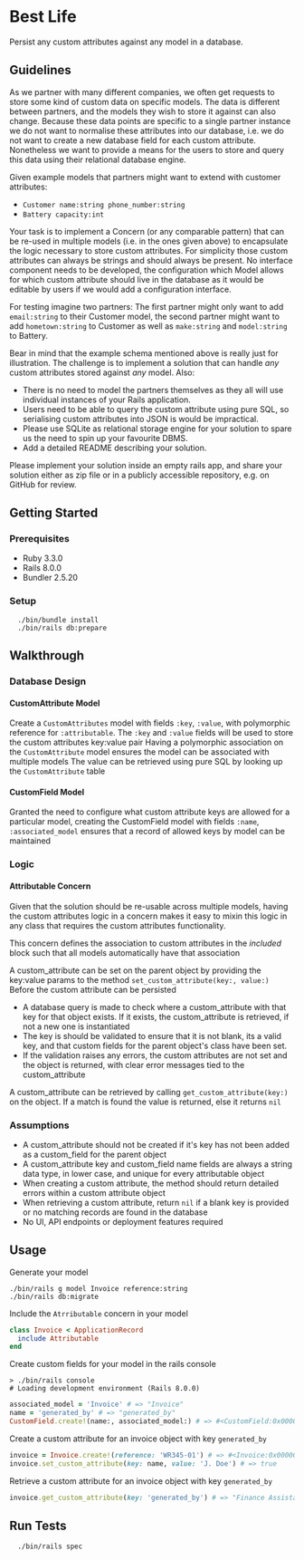 # Best Life

Persist any custom attributes against any model in a database.

## Guidelines
As we partner with many different companies, we often get requests to store some kind of custom data on
specific models. The data is different between partners, and the models they wish to store it against can
also change. Because these data points are specific to a single partner instance we do not want to
normalise these attributes into our database, i.e. we do not want to create a new database field for each
custom attribute. Nonetheless we want to provide a means for the users to store and query this data using
their relational database engine.

Given example models that partners might want to extend with customer attributes:
  - `Customer name:string phone_number:string`
  - `Battery capacity:int`

Your task is to implement a Concern (or any comparable pattern) that can be re-used in multiple models
(i.e. in the ones given above) to encapsulate the logic necessary to store custom attributes. For simplicity
those custom attributes can always be strings and should always be present. No interface component
needs to be developed, the configuration which Model allows for which custom attribute should live in the
database as it would be editable by users if we would add a configuration interface.

For testing imagine two partners: The first partner might only want to add `email:string` to their Customer
model, the second partner might want to add `hometown:string` to Customer as well as `make:string` and
`model:string` to Battery.

Bear in mind that the example schema mentioned above is really just for illustration. The challenge is to
implement a solution that can handle _any_ custom attributes stored against _any_ model. Also:
- There is no need to model the partners themselves as they all will use individual instances of your
  Rails application.
- Users need to be able to query the custom attribute using pure SQL, so serialising custom
  attributes into JSON is would be impractical.
- Please use SQLite as relational storage engine for your solution to spare us the need to spin up
  your favourite DBMS.
- Add a detailed README describing your solution.

Please implement your solution inside an empty rails app, and share your solution either as zip file or in a
publicly accessible repository, e.g. on GitHub for review.

## Getting Started
### Prerequisites
- Ruby 3.3.0
- Rails 8.0.0
- Bundler 2.5.20
### Setup
```shell
  ./bin/bundle install
  ./bin/rails db:prepare
```

## Walkthrough
### Database Design
#### CustomAttribute Model
Create a `CustomAttributes` model with fields `:key`, `:value`, with polymorphic reference for `:attributable`.
The `:key` and `:value` fields will be used to store the custom attributes key:value pair
Having a polymorphic association on the `CustomAttribute` model ensures the model can be associated with multiple models
The value can be retrieved using pure SQL by looking up the `CustomAttribute` table

#### CustomField Model
Granted the need to configure what custom attribute keys are allowed for a particular model, creating the CustomField model with fields
`:name`, `:associated_model` ensures that a record of allowed keys by model can be maintained

### Logic
#### Attributable Concern
Given that the solution should be re-usable across multiple models, having the custom attributes logic in a concern makes
it easy to mixin this logic in any class that requires the custom attributes functionality.

This concern defines the association to custom attributes in the _included_ block such that all models automatically have
that association

A custom_attribute can be set on the parent object by providing the key:value params to the method `set_custom_attribute(key:, value:)`
Before the custom attribute can be persisted
- A database query is made to check where a custom_attribute with that key for that object exists. If it exists, the custom_attribute is retrieved, if not a new one is instantiated
- The key is should be validated to ensure that it is not blank, its a valid key, and that custom fields for the parent object's class have been set.
- If the validation raises any errors, the custom attributes are not set and the object is returned, with clear error messages tied to the custom_attribute

A custom_attribute can be retrieved by calling `get_custom_attribute(key:)` on the object. If a match is found the value is returned, else it returns `nil`


### Assumptions
- A custom_attribute should not be created if it's key has not been added as a custom_field for the parent object
- A custom_attribute key and custom_field name fields are always a string data type, in lower case, and unique for every attributable object
- When creating a custom attribute, the method should return detailed errors within a custom attribute object
- When retrieving a custom attribute, return `nil` if a blank key is provided or no matching records are found in the database
- No UI, API endpoints or deployment features required

## Usage
Generate your model
  ```shell
  ./bin/rails g model Invoice reference:string
  ./bin/rails db:migrate
  ```

Include the `Atrributable` concern in your model
```ruby
class Invoice < ApplicationRecord
  include Attributable
end
```

Create custom fields for your model in the rails console
```shell
> ./bin/rails console
# Loading development environment (Rails 8.0.0)
```
```ruby
associated_model = 'Invoice' # => "Invoice"
name = 'generated_by' # => "generated_by"
CustomField.create!(name:, associated_model:) # => #<CustomField:0x000000014475f658 id: 1, name: "generated_by", associated_model: "invoice", created_at: "2024-11-20 12:26:02.766668000 +0000", updated_at: "2024-11-20 12:26:02.766668000 +0000">
```


Create a custom attribute for an invoice object with key `generated_by`
```ruby
invoice = Invoice.create!(reference: 'WR345-01') # => #<Invoice:0x0000000144f169c8 id: 1, reference: "WR345-01", created_at: "2024-11-20 12:28:30.577399000 +0000", updated_at: "2024-11-20 12:28:30.577399000 +0000">
invoice.set_custom_attribute(key: name, value: 'J. Doe') # => true
```

Retrieve a custom attribute for an invoice object with key `generated_by`
```ruby
invoice.get_custom_attribute(key: 'generated_by') # => "Finance Assistant"
```


## Run Tests
```shell
  ./bin/rails spec
```
